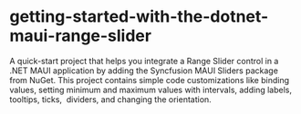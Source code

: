 # getting-started-with-the-dotnet-maui-range-slider
A quick-start project that helps you integrate a Range Slider control in a .NET MAUI application by adding the Syncfusion MAUI Sliders package from NuGet. This project contains simple code customizations like binding values, setting minimum and maximum values with intervals, adding labels, tooltips, ticks,  dividers, and changing the orientation.
